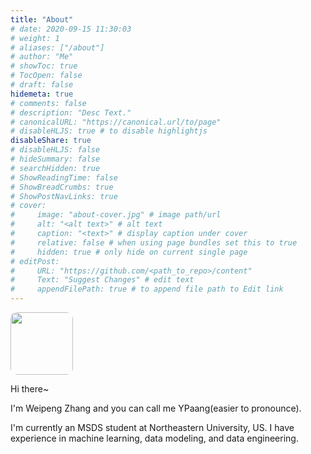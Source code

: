 ```yaml
---
title: "About"
# date: 2020-09-15 11:30:03
# weight: 1
# aliases: ["/about"]
# author: "Me"
# showToc: true
# TocOpen: false
# draft: false
hidemeta: true
# comments: false
# description: "Desc Text."
# canonicalURL: "https://canonical.url/to/page"
# disableHLJS: true # to disable highlightjs
disableShare: true
# disableHLJS: false
# hideSummary: false
# searchHidden: true
# ShowReadingTime: false
# ShowBreadCrumbs: true
# ShowPostNavLinks: true
# cover:
#     image: "about-cover.jpg" # image path/url
#     alt: "<alt text>" # alt text
#     caption: "<text>" # display caption under cover
#     relative: false # when using page bundles set this to true
#     hidden: true # only hide on current single page
# editPost:
#     URL: "https://github.com/<path_to_repo>/content"
#     Text: "Suggest Changes" # edit text
#     appendFilePath: true # to append file path to Edit link
---
```

<a href="url"><img src="me.jpg" height="auto" width="100" style="border-radius:10%"></a>

Hi there~

I'm Weipeng Zhang and you can call me YPaang(easier to pronounce).

I'm currently an MSDS student at Northeastern University, US. I have experience in machine learning, data modeling, and data engineering.